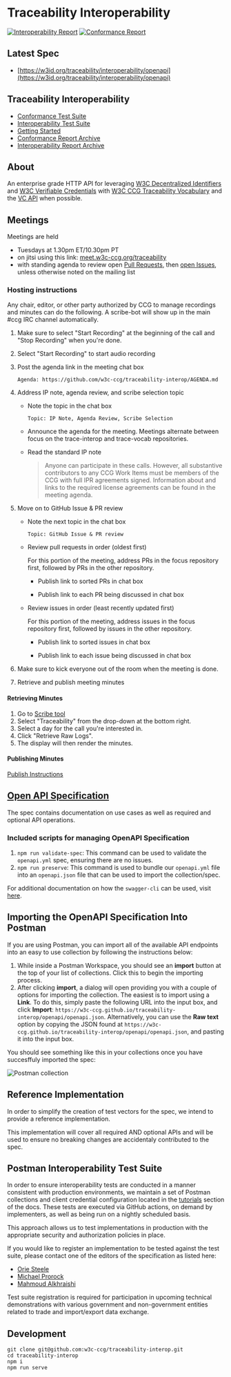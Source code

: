 # Traceability Interoperability

[![Interoperability Report](https://github.com/w3c-ccg/traceability-interop/actions/workflows/interoperability-report.yml/badge.svg)](https://github.com/w3c-ccg/traceability-interop/actions/workflows/interoperability-report.yml)
[![Conformance Report](https://github.com/w3c-ccg/traceability-interop/actions/workflows/conformance-run.yml/badge.svg)](https://github.com/w3c-ccg/traceability-interop/actions/workflows/conformance-run.yml)

## Latest Spec

- [https://w3id.org/traceability/interoperability/openapi](https://w3id.org/traceability/interoperability/openapi)

## Traceability Interoperability

- [Conformance Test Suite](https://w3id.org/traceability/interoperability/reports/conformance)
- [Interoperability Test Suite](https://w3id.org/traceability/interoperability/reports/interoperability)
- [Getting Started](https://github.com/w3c-ccg/traceability-interop/tree/main/reporting)
- [Conformance Report Archive](https://w3id.org/traceability/interoperability/reports/conformance/index.json)
- [Interoperability Report Archive](https://w3id.org/traceability/interoperability/reports/interoperability/index.json)

## About

An enterprise grade HTTP API for leveraging [W3C Decentralized Identifiers](https://www.w3.org/TR/did-core/) and [W3C Verifiable Credentials](https://www.w3.org/TR/vc-data-model/) with [W3C CCG Traceability Vocabulary](https://w3c-ccg.github.io/traceability-vocab/) and the [VC API](https://w3c-ccg.github.io/vc-api/) when possible.

## Meetings

Meetings are held

- Tuesdays at 1.30pm ET/10.30pm PT
- on jitsi using this link: [meet.w3c-ccg.org/traceability](https://meet.w3c-ccg.org/traceability)
- with standing agenda to review open [Pull Requests](https://github.com/w3c-ccg/traceability-interop/pulls),
  then [open Issues](https://github.com/w3c-ccg/traceability-interop/issues), unless otherwise noted on the mailing list

### Hosting instructions

Any chair, editor, or other party authorized by CCG to manage recordings and
minutes can do the following. A scribe-bot will show up in the main #ccg IRC
channel automatically.

1. Make sure to select "Start Recording" at the beginning of the call and "Stop
   Recording" when you're done.

1. Select "Start Recording" to start audio recording

1. Post the agenda link in the meeting chat box

   `Agenda: https://github.com/w3c-ccg/traceability-interop/AGENDA.md`
1. Address IP note, agenda review, and scribe selection topic

    - Note the topic in the chat box

      `Topic: IP Note, Agenda Review, Scribe Selection`
    - Announce the agenda for the meeting. Meetings alternate between focus on the trace-interop and trace-vocab repositories.
    - Read the standard IP note

      > Anyone can participate in these calls. However, all substantive contributors to any CCG Work Items must be members of the CCG with full IPR agreements signed. Information about and links to the required license agreements can be found in the meeting agenda.

1. Move on to GitHub Issue & PR review

    - Note the next topic in the chat box

      `Topic: GitHub Issue & PR review`

    - Review pull requests in order (oldest first)

      For this portion of the meeting, address PRs in the focus repository first, followed by PRs in the other repository.

        - Publish link to sorted PRs in chat box

        - Publish link to each PR being discussed in chat box

    - Review issues in order (least recently updated first)

      For this portion of the meeting, address issues in the focus repository first, followed by issues in the other repository.

        - Publish link to sorted issues in chat box

        - Publish link to each issue being discussed in chat box

1. Make sure to kick everyone out of the room when the meeting is done.

1. Retrieve and publish meeting minutes

#### Retrieving Minutes

1. Go to [Scribe tool](https://w3c-ccg.github.io/meetings/scribe-tool/)
2. Select "Traceability" from the drop-down at the bottom right.
3. Select a day for the call you're interested in.
4. Click "Retrieve Raw Logs".
5. The display will then render the minutes.

#### Publishing Minutes

[Publish Instructions](https://github.com/w3c-ccg/meetings#publish-the-minutes-for-ccg-meetings-task-forces-and-other-recorded-meetings)

## [Open API Specification](https://w3c-ccg.github.io/traceability-interop/)

The spec contains documentation on use cases as well as required and optional API operations.

### Included scripts for managing OpenAPI Specification

1. `npm run validate-spec`: This command can be used to validate the `openapi.yml` spec, ensuring there are no issues.
2. `npm run preserve`: This command is used to bundle our `openapi.yml` file into an `openapi.json` file that can be used to import the collection/spec.

For additional documentation on how the `swagger-cli` can be used, visit [here](https://www.npmjs.com/package/swagger-cli).

## Importing the OpenAPI Specification Into Postman

If you are using Postman, you can import all of the available API endpoints into an easy to use collection by following the instructions below:

1. While inside a Postman Workspace, you should see an **import** button at the top of your list of collections. Click this to begin the importing process.
2. After clicking **import**, a dialog will open providing you with a couple of options for importing the collection. The easiest is to import using a **Link**. To do this, simply paste the following URL into the input box, and click **Import**: `https://w3c-ccg.github.io/traceability-interop/openapi/openapi.json`. Alternatively, you can use the **Raw text** option by copying the JSON found at `https://w3c-ccg.github.io/traceability-interop/openapi/openapi.json`, and pasting it into the input box.

You should see something like this in your collections once you have succesffuly imported the spec:

![Postman collection](./docs/imported-collection.png)

## Reference Implementation

In order to simplify the creation of test vectors for the spec, we intend to provide a reference implementation.

This implementation will cover all required AND optional APIs and will be used to ensure no breaking changes are accidentaly contributed to the spec.

## Postman Interoperability Test Suite

In order to ensure interoperability tests are conducted in a manner consistent with production environments, we maintain a set of Postman collections and client credential configuration located in the [tutorials](./docs/tutorials/) section of the docs.  These tests are executed via GitHub actions, on demand by implementers, as well as being run on a nightly scheduled basis.

This approach allows us to test implementations in production with the appropriate security and authorization policies in place.

If you would like to register an implementation to be tested against the test suite, please contact one of the editors of the specification as listed here:

- [Orie Steele](mailto:orie@transmute.industries?subject=[GitHub]%20Traceability%20Interop%20Test%20Registration)
- [Michael Prorock](mailto:mprorock@mesur.io?subject=[GitHub]%20Traceability%20Interop%20Test%20Registration)
- [Mahmoud Alkhraishi](mailto:mahmoud@mavennet.com?subject=[GitHub]%20Traceability%20Interop%20Test%20Registration)

Test suite registration is required for participation in upcoming technical demonstrations with various government and non-government entities related to trade and import/export data exchange.

## Development

```
git clone git@github.com:w3c-ccg/traceability-interop.git
cd traceability-interop
npm i
npm run serve
```
